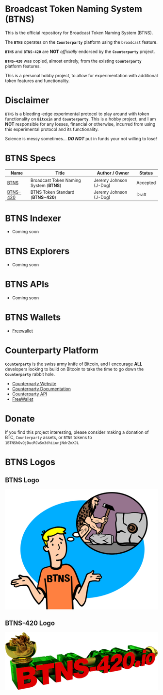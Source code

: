 # Broadcast Token Naming System (BTNS)

This is the official repository for Broadcast Token Naming System (BTNS). 

The **`BTNS`** operates on the **`Counterparty`** platform using the `broadcast` feature. 

**`BTNS`** and **`BTNS-420`** are **NOT** _officially_ endorsed by the **`Counterparty`** project. 

**`BTNS-420`** was copied, almost entirely, from the existing **`Counterparty`** platform features. 

This is a personal hobby project, to allow for experimentation with additional token features and functionality.


# Disclaimer 
`BTNS` is a bleeding-edge experimental protocol to play around with token functionality on **`Bitcoin`** and **`Counterparty`**. This is a hobby project, and  I am **NOT** responsible for any losses, financial or otherwise, incurred from using this experimental protocol and its functionality. 

Science is messy sometimes... _**DO NOT**_ put in funds your not willing to lose!


# BTNS Specs

Name                          | Title                                     |  Author / Owner        | Status        |
----------------------------  | ----------------------------------------- | ---------------------- | ------------- |
[BTNS](./docs/BTNS.md)        | Broadcast Token Naming System (**BTNS**) | Jeremy Johnson (J-Dog) | Accepted      |
[BTNS-420](./docs/BTNS-420.md)| BTNS Token Standard (**BTNS-420**)        | Jeremy Johnson (J-Dog) | Draft         |


# BTNS Indexer
- Coming soon


# BTNS Explorers
- Coming soon


# BTNS APIs
- Coming soon


# BTNS Wallets
- [Freewallet](https://freewallet.io/)

# Counterparty Platform
**`Counterparty`** is the swiss army knife of Bitcoin, and I encourage **ALL** developers looking to build on Bitcoin to take the time to go down the **`Counterparty`** rabbit hole.
- [Counterparty Website](https://counterparty.io)
- [Counterparty Documentation](https://docs.counterparty.io)
- [Counterparty API](https://api.counterparty.io)
- [FreeWallet](https://freewallet.io)


# Donate
If you find this project interesting, please consider making a donation of BTC, `Counterparty` assets, or `BTNS` tokens to `1BTNShGvQjDucRCwSm3dhiiunjNdrZmXJL`

# BTNS Logos

## BTNS Logo
![BTNS Logo](./logos/BTNS.wtf.png)

## BTNS-420 Logo
![BTNS Logo](./logos/BTNS-420.io.png)
